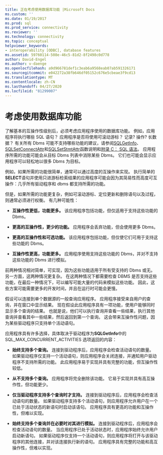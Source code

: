 ```yaml
---
title: 正在考虑使用数据库功能 |Microsoft Docs
ms.custom: ''
ms.date: 01/19/2017
ms.prod: sql
ms.prod_service: connectivity
ms.reviewer: ''
ms.technology: connectivity
ms.topic: conceptual
helpviewer_keywords:
- interoperability [ODBC], database features
ms.assetid: 59760114-508e-46c5-81d2-8f2498c0d778
author: David-Engel
ms.author: v-daenge
ms.openlocfilehash: a9d966781def1c3eab6a9568eab07ab591326171
ms.sourcegitcommit: e042272a38fb646df05152c676e5cbeae3f9cd13
ms.translationtype: MT
ms.contentlocale: zh-CN
ms.lasthandoff: 04/27/2020
ms.locfileid: "81299007"
---
```

# <a name="considering-database-features-to-use"></a>考虑使用数据库功能
了解基本的互操作性级别后，必须考虑应用程序使用的数据库功能。 例如，应用程序将执行哪些 SQL 语句？ 应用程序是否将使用可滚动游标？ 记录? 操作? 长数据？ 有关所有 Dbms 可能不支持哪些功能的建议，请参阅[SQLGetInfo](../../../odbc/reference/syntax/sqlgetinfo-function.md)、 [SQLSetConnectAttr](../../../odbc/reference/syntax/sqlsetconnectattr-function.md)和[SQLSetStmtAttr](../../../odbc/reference/syntax/sqlsetstmtattr-function.md)函数说明和[附录 C： SQL 语法](../../../odbc/reference/appendixes/appendix-c-sql-grammar.md)。 应用程序所需的功能可能会从目标 Dbms 列表中消除某些 Dbms。 它们也可能会显示应用程序可以轻松地以很多 Dbms 为目标。  
  
 例如，如果所需的功能很简单，通常可以通过高度的互操作来实现。 执行简单的**SELECT**语句并使用只进游标检索结果的应用程序可能会因为其简易性而高度可互操作：几乎所有驱动程序和 dbms 都支持所需的功能。  
  
 但是，如果所需的功能更复杂，例如可滚动游标、定位更新和删除语句以及过程，则通常必须进行权衡。 有几种可能性：  
  
-   **互操作性更低，功能更多。** 该应用程序包括功能，但仅适用于支持这些功能的 Dbms。  
  
-   **更高的互操作性，更少的功能。** 应用程序会丢弃功能，但会使用更多 Dbms。  
  
-   **更高的互操作性和可选功能。** 该应用程序包括功能，但仅使它们可用于支持这些功能的 Dbms。  
  
-   **互操作性更高，功能更多。** 应用程序使用支持这些功能的 Dbms，并对不支持这些功能的 Dbms 进行模拟。  
  
 前两种情况相对简单，可实现，因为这些功能适用于所有受支持的 Dbms 或无。 另一方面，这两种情况更复杂。 在这两种情况下都需要检查 DBMS 是否支持这些功能，在最后一种情况下，可以编写可能大量的代码来模拟这些功能。 因此，这些方案可能需要更多的开发时间，并且在运行时可能会更慢。  
  
 假设可以连接到单个数据源的一般查询应用程序。 应用程序接受来自用户的查询，并在窗口中显示结果。 现在假设此应用程序具有一项功能，使用户能够同时显示多个查询的结果。 也就是说，他们可以执行查询并查看一些结果，执行其他查询并查看其中一些结果，然后返回到第一个查询。 这会带来互操作性问题，因为某些驱动程序只支持单个活动语句。  
  
 应用程序具有许多选择，具体取决于驱动程序为**SQLGetInfo**中的 SQL_MAX_CONCURRENT_ACTIVITIES 选项返回的内容：  
  
-   **始终支持多个查询。** 连接到驱动程序后，应用程序会检查活动语句的数量。 如果驱动程序仅支持一个活动语句，则应用程序会关闭连接，并通知用户驱动程序不支持所需的功能。 此应用程序易于实现并具有完整的功能，但互操作性较低。  
  
-   **从不支持多个查询。** 应用程序将完全删除该功能。 它易于实现并具有高互操作性，但功能更少。  
  
-   **仅当驱动程序支持多个查询时才支持。** 连接到驱动程序后，应用程序会检查活动语句的数量。 如果驱动程序支持多个活动语句，则应用程序允许用户在一个已处于活动状态的新语句时启动该语句。 应用程序具有更高的功能和互操作性，但难以实现。  
  
-   **始终支持多个查询并在必要时对其进行模拟。** 连接到驱动程序后，应用程序会检查活动语句的数量。 当应用程序已处于活动状态时，应用程序始终允许用户启动新语句。 如果驱动程序仅支持一个活动语句，则应用程序将打开与该驱动程序的其他连接，并对该连接执行新的语句。 应用程序具有完整的功能和高互操作性，但难以实现。
